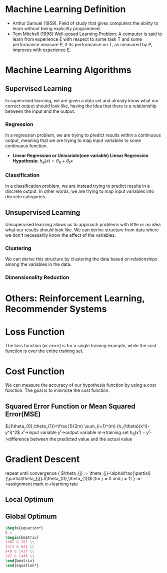 # Machine Learning Definition
- Arthur Samuel (1959). Field of study that gives computers the ability to learn without being explicitly programmed.
- Tom Mitchell (1998) Well-posed Learning Problem: A computer is said to learn from experience E with respect to some task T and some performance measure P, if its performance on T, as measured by P, improves with experience E.
# Machine Learning Algorithms
## Supervised Learning
In supervised learning, we are given a data set and already know what our correct output should look like, having the idea that there is a relationship between the input and the output.
### Regression
In a regression problem, we are trying to predict results within a continuous output, meaning that we are trying to map input variables to some continuous function.
- **Linear Regression or Univariate(one variable) Linear Regression**
**Hypothesis:** $h_{\theta}(x)=\theta_{0}+\theta_{1}x$
### Classification
In a classification problem, we are instead trying to predict results in a discrete output. In other words, we are trying to map input variables into discrete categories.
## Unsupervised Learning
Unsupervised learning allows us to approach problems with little or no idea what our results should look like. We can derive structure from data where we don't necessarily know the effect of the variables.
### Clustering
We can derive this structure by clustering the data based on relationships among the variables in the data.
### Dimensionality Reduction
# Others: Reinforcement Learning, Recommender Systems

# Loss Function
The loss function (or error) is for a single training example, while the cost function is over the entire training set.
# Cost Function
We can measure the accuracy of our hypothesis function by using a cost function. The goal is to minimize the cost function.
## Squared Error Function or Mean Squared Error(MSE)
$J(\theta_{0},\theta_{1})=\frac{1}{2m} \sum_{i=1}^{m} (h_{\theta}(x^i)-y^i)^2$
$x^i$->input variable
$y^i$->output variable
$m$->training set
$h_{\theta}(x^i)-y^i$->difference between the predicted value and the actual value
# Gradient Descent
repeat until convergence { $\theta_{j} := \theta_{j}-\alpha\frac{\partial}{\partial\theta_{j}}J(\theta_{0},\theta_{1})$     (for $j=0$ and $j=1$) }
$:=$->assignment mark
$\alpha$->learning rate
## Local Optimum
## Global Optimum

```latex
\begin{equation*}
B = 
\begin{bmatrix}
1402 & 191 \\
1371 & 821 \\
949 & 1437 \\
147 & 1448 \\
\end{bmatrix}
\end{equation*}
```
